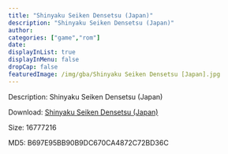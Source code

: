```yaml
---
title: "Shinyaku Seiken Densetsu (Japan)"
description: "Shinyaku Seiken Densetsu (Japan)"
author: 
categories: ["game","rom"]
date: 
displayInList: true
displayInMenu: false
dropCap: false
featuredImage: /img/gba/Shinyaku Seiken Densetsu [Japan].jpg
---
```


Description: Shinyaku Seiken Densetsu (Japan)

Download: <a style="text-decoration:underline;" href="https://mega.nz/#!LeYgCILS!8AabrBI49wPSxt54HZkKjYVRtwxogcXfHP8KJxoPujw" target = "_blank" rel = "nofollow" > Shinyaku Seiken Densetsu (Japan)</a>

Size: 16777216

MD5: B697E95BB90B9DC670CA4872C72BD36C


